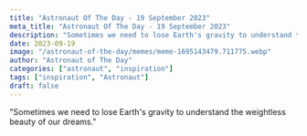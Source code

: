 ```yaml
---
title: "Astronaut Of The Day - 19 September 2023"
meta_title: "Astronaut Of The Day - 19 September 2023"
description: "Sometimes we need to lose Earth's gravity to understand the weightless beauty of our dreams."
date: 2023-09-19
image: "/astronaut-of-the-day/memes/meme-1695143479.711775.webp"
author: "Astronaut of The Day"
categories: ["astronaut", "inspiration"]
tags: ["inspiration", "Astronaut"]
draft: false
---
```

"Sometimes we need to lose Earth's gravity to understand the weightless beauty of our dreams."
        